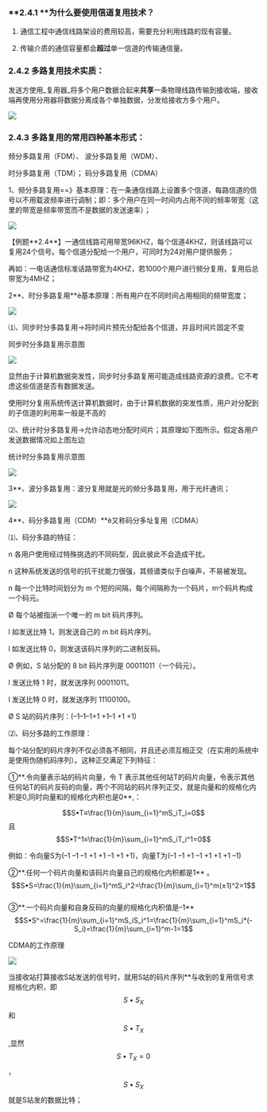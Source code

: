 ### **2.4.1 **为什么要使用信道复用技术？

1. 通信工程中通信线路架设的费用较高，需要充分利用线路的现有容量。

2. 传输介质的通信容量都会**超过**单一信道的传输通信量。

### 2.4.2 多路复用技术实质：

发送方使用_复用器_将多个用户数据合起来**共享**一条物理线路传输到接收端，接收端再使用分用器将数据分离成各个单独数据，分发给接收方多个用户。

![](/assets/信道复用技术.png)

### 2.4.3 多路复用的常用四种基本形式：

频分多路复用（FDM）、             波分多路复用（WDM）、

时分多路复用（TDM）；             码分多路复用（CDMA）

1、频分多路复用==》基本原理：在一条通信线路上设置多个信道，每路信道的信号以不用载波频率进行调制；即：多个用户在同一时间内占用不同的频率带宽（这里的带宽是频率带宽而不是数据的发送速率）；

![](/assets/频分复用.png)

【例题\*\*2.4\*\*】一通信线路可用带宽96KHZ，每个信道4KHZ，则该线路可以复用24个信号。每个信道分配给一个用户，可同时为24对用户提供服务；

再如：一电话通信标准话路带宽为4KHZ，若1000个用户进行频分复用，复用后总带宽为4MHZ；

2\*\*、时分多路复用\*\*è基本原理：所有用户在不同时间占用相同的频带宽度；

![](/assets/时分复用.png)

⑴、同步时分多路复用→将时间片预先分配给各个信道，并且时间片固定不变

同步时分多路复用示意图

![](/assets/时分复用.png)

显然由于计算机数据突发性，同步时分多路复用可能造成线路资源的浪费。它不考虑这些信道是否有数据发送。

使用时分复用系统传送计算机数据时，由于计算机数据的突发性质，用户对分配到的子信道的利用率一般是不高的

⑵、统计时分多路复用→允许动态地分配时间片；其原理如下图所示。假定各用户发送数据情况如上图左边

统计时分多路复用示意图

![](/assets/统计时分多路复用.png)

3\*\*、波分多路复用：波分复用就是光的频分多路复用，用于光纤通讯；

![](/assets/波分复用.png)

4\*\*、码分多路复用（CDM）\*\*è又称码分多址复用（CDMA）

⑴、码分多路的特征：

n 各用户使用经过特殊挑选的不同码型，因此彼此不会造成干扰。

n 这种系统发送的信号的抗干扰能力很强，其频谱类似于白噪声，不易被发现。

n 每一个比特时间划分为 m 个短的间隔，每个间隔称为一个码片，m个码片构成一个码元。

Ø 每个站被指派一个唯一的 m bit 码片序列。

l 如发送比特 1，则发送自己的 m bit 码片序列。

l 如发送比特 0，则发送该码片序列的二进制反码。

Ø 例如，S 站分配的 8 bit 码片序列是 00011011（一个码元）。

l 发送比特 1 时，就发送序列 00011011。

l 发送比特 0 时，就发送序列 11100100。

Ø S 站的码片序列：\(–1–1–1+1 +1–1 +1 +1\)

⑵、码分多路的工作原理：

每个站分配的码片序列不仅必须各不相同，并且还必须互相正交（在实用的系统中是使用伪随机码序列）。这种正交满足下列特征：

①\*\*.令向量表示站的码片向量，令 T 表示其他任何站T的码片向量，令表示其他任何站T的码片反码的向量，两个不同站的码片序列正交，就是向量和的规格化内积是0,同时向量和的规格化内积也是0\*\*,：

$$S•T≡\frac{1}{m}\sum_{i=1}^mS_iT_i=0$$ 且$$S•T^1≡\frac{1}{m}\sum_{i=1}^mS_iT_i^1=0$$

例如：令向量S为\(–1 –1 –1 +1 +1 –1 +1 +1\)，向量T为\(–1 –1 +1 –1 +1 +1 +1 –1\)

②\*\*.任何一个码片向量和该码片向量自己的规格化内积都是1\*\* 。  
$$S•S=\frac{1}{m}\sum_{i=1}^mS_i^2=\frac{1}{m}\sum_{i=1}^m(±1)^2=1$$  
③\*\*.一个码片向量和自身反码的向量的规格化内积值是–1\*\*  
$$S•S^=\frac{1}{m}\sum_{i=1}^mS_iS_i^1=\frac{1}{m}\sum_{i=1}^mS_i*(-S_i)=\frac{1}{m}\sum_{i=1}^m-1=1$$

CDMA的工作原理

![](/assets/CDMA工作原理.png)

当接收站打算接收S站发送的信号时，就用S站的码片序列\*\*与收到的复用信号求规格化内积，即$$S•S_X$$和$$S•T_X$$,显然$$S•T_X=0$$，$$S•S_X$$就是S站发的数据比特；



